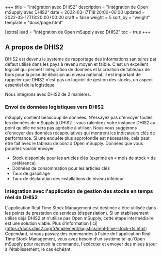 +++
title = "Intégration avec DHIS2"
description = "Intégration de Open mSupply avec DHIS2"
date = 2022-03-17T18:20:00+00:00
updated = 2022-03-17T18:20:00+00:00
draft = false
weight = 5
sort_by = "weight"
template = "docs/page.html"

[extra]
lead = "Intégration de Open mSupply avec DHIS2"
toc = true
+++

## A propos de DHIS2
DHIS2 est devenu le système de rapportage des informations sanitaires par défaut utilisé dans les pays à revenu moyen et faible.
C'est un excellent logiciel qui permet l'intégration de données et la création de tableaux de bors pour la prise de décision au niveau national. Il est important de rappeler que DHIS2 n'est pas un logiciel de gestion des stocks, un aspect essentiel de la logistique. 

Nous intégrons avec DHIS2 de 2 manières.

### Envoi de données logistiques vers DHIS2
mSupply contient beaucoup de données. N'essayez pas d'envoyer toutes les données de mSupply à DHIS2 - vous ralentirez votre instance DHIS2 au point qu'elle ne sera pas agréable à utiliser.
Nous vous suggérons d'envoyer des données récapitulatives qui montrent les indicateurs clés de performance. Si une enquête plus approfondie est nécessaire, cela peut être fait avec le tableau de bord d'Open mSupply.
Données que vous pourriez vouloir envoyer
* Stock disponible pour les articles clés (exprimé en « mois de stock » de préférence)
* Données de consommation pour les articles clés
* Taux de gaspillage
* Taux de déclaration des installations de niveau inférieur


### Intégration avec l'application de gestion des stocks en temps réel de DHIS2
L'application Real Time Stock Management est destinée à être utilisée dans les points de prestation de services (dispensiation). Si un établissement utilise déjà DHIS2 et n'utilise pas Open mSupply, cette étape intermédiaire est une solution viable. Plus d'information [ici] (https://docs.dhis2.org/fr/implement/logistics/real-time-stock-rts.html)
Cependant, si vous passez des commandes à l'aide de l'application Real Time Stock Management, vous avez besoin d'un système tel qu'Open mSupply pour recevoir la commande, l'exécuter et envoyer des mises à jour à l'établissement, le cas échéant.

